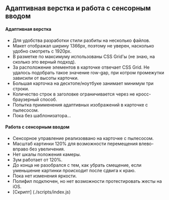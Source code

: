 ## Адаптивная верстка и работа с сенсорным вводом

#### Адаптивная верстка
- Для удобства разработки стили разбиты на несколько файлов.
- Макет отображал ширину 1366px, поэтому не уверен, насколько удобно смотреть с 1920px.
- В разметке по максимуму использованы CSS Grid'ы (не знаю, на сколько это верный подход).
- За расположение элементов в карточке отвечает CSS Grid. Не удалось подобрать такое значение
row-gap, при котром промежутки зависили от высоты карточки.
- Большая карточка на десктопе/ноутбуке занимает минимум три строки.
- Количество строк в заголовке ограничивается через не кросс-браузерный способ.
- Попытка приименения адаптивных изображений в карточке с пылесосом.
- Пока без шаблонизатора...

#### Работа с сенсорным вводом
- Сенсорное управление реализоввано на карточке с пылесосом.
- Масштаб картинки 120% для возможности перемещения влево-вправо без увеличения.
- Нет шкалы положения камеры.
- Зум работает от 120%.
- До конца не разобрался с тем, как убрать смещение, если уменьшение картинки происходит после сдвига к краю.
- Пока нет изменения яркости.
- Полифил подключен, но нет возможности протестировать жесты на iOS.
- [Cкрипт] (./scripts/index.js)

